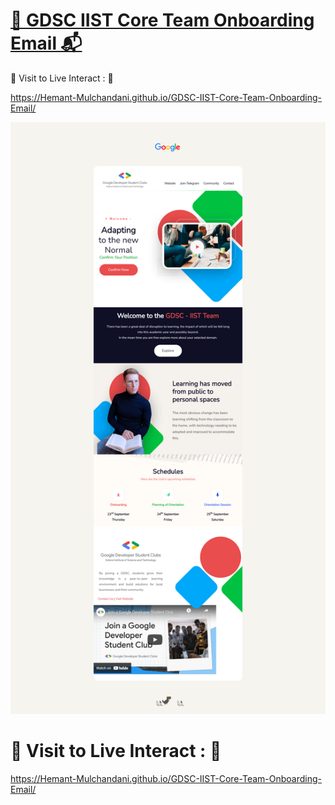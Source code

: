 # [🤖 GDSC IIST Core Team Onboarding Email 📬](https://hemant-mulchandani.github.io/GDSC-IIST-Core-Team-Onboarding-Email/)

  📌 Visit to Live Interact : 🔗

  https://Hemant-Mulchandani.github.io/GDSC-IIST-Core-Team-Onboarding-Email/

  ![Mail Capture](Media/GDSC-IIST-Core-Team-Onboarding-Email-Screenshot.png)

# 📌 Visit to Live Interact : 🔗

  https://Hemant-Mulchandani.github.io/GDSC-IIST-Core-Team-Onboarding-Email/ 
